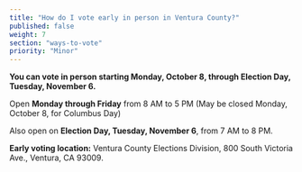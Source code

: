 ```yaml
---
title: "How do I vote early in person in Ventura County?"
published: false
weight: 7
section: "ways-to-vote"
priority: "Minor"
---
```


**You can vote in person starting Monday, October 8, through Election Day, Tuesday, November 6.**  

Open **Monday through Friday** from 8 AM to 5 PM (May be closed Monday, October 8, for Columbus Day)  

Also open on **Election Day, Tuesday, November 6**, from 7 AM to 8 PM.  

**Early voting location:** Ventura County Elections Division, 800 South Victoria Ave., Ventura, CA  93009.  
